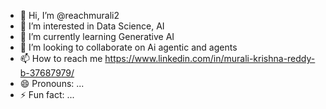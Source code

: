- 👋 Hi, I’m @reachmurali2
- 👀 I’m interested in Data Science, AI
- 🌱 I’m currently learning Generative AI
- 💞️ I’m looking to collaborate on Ai agentic and agents 
- 📫 How to reach me https://www.linkedin.com/in/murali-krishna-reddy-b-37687979/
- 😄 Pronouns: ...
- ⚡ Fun fact: ...

<!---
reachmurali2/reachmurali2 is a ✨ special ✨ repository because its `README.md` (this file) appears on your GitHub profile.
You can click the Preview link to take a look at your changes.
--->
